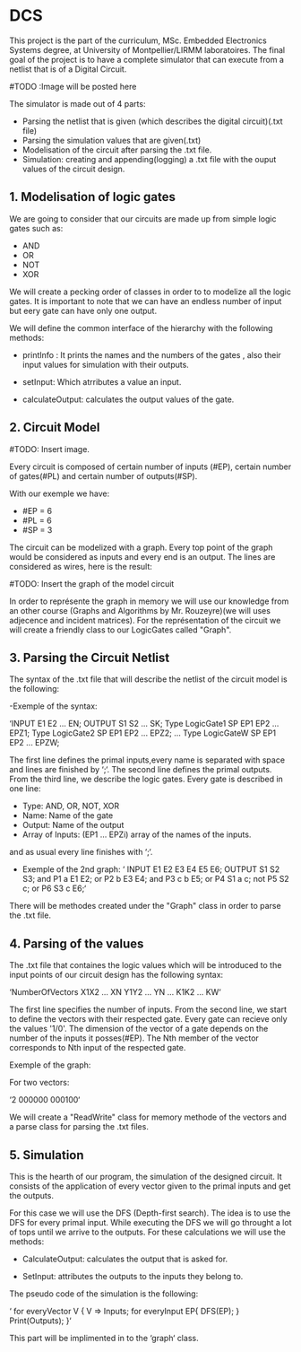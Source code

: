 # DCS
This project is the part of the curriculum, MSc. Embedded Electronics Systems degree, at University of Montpellier/LIRMM laboratoires.   The final goal of the project is to have a complete simulator that can execute from a netlist that is of a Digital Circuit.  

#TODO :Image will be posted here

The simulator is made out of 4 parts:

- Parsing the netlist that is given (which describes the digital circuit)(.txt file)
- Parsing the simulation values that are given(.txt)
- Modelisation of the circuit after parsing the .txt file.
- Simulation: creating and appending(logging) a .txt file with the ouput values of the circuit design.

## 1. Modelisation of logic gates 

We are going to consider that our circuits are made up from simple logic gates such as:
- AND
- OR 
- NOT
- XOR

We will create a pecking order of classes in order to to modelize  all the logic gates. It is important to note that we can have an endless number of input but eery gate can have only one output.

We will define the common interface of the hierarchy with the following methods:

- printInfo : It prints the names and the numbers of the gates , also their input values for simulation with their outputs.

- setInput: Which atrributes a value an input.

- calculateOutput: calculates the output values of the gate.

## 2. Circuit Model

#TODO: Insert image.

Every circuit is composed of certain number of inputs (#EP), certain number of gates(#PL) and certain number of outputs(#SP).

With our exemple we have:

- #EP = 6
- #PL = 6
- #SP = 3

The circuit can be modelized with a graph. Every top point of the graph would be considered as inputs and every end is an output. The lines are considered as wires, here is the result:

#TODO: Insert the graph of the model circuit

In order to représente the graph in memory we will use our knowledge from an other course (Graphs and Algorithms by Mr. Rouzeyre)(we will uses adjecence and incident matrices). For the représentation of the circuit we will create a friendly class to our LogicGates called "Graph".

## 3. Parsing the Circuit Netlist

The syntax of the .txt file that will describe the netlist of the circuit model is the following:

-Exemple of the syntax:

‘INPUT E1 E2 ... EN;
 OUTPUT S1 S2 ... SK;
 Type LogicGate1 SP EP1 EP2 ... EPZ1;
 Type LogicGate2 SP EP1 EP2 ... EPZ2;
 ...
 Type LogicGateW SP EP1 EP2 ... EPZW;

The first line defines the primal inputs,every name is separated with space and lines are finished by ‘;‘.
The second line defines the primal outputs.
From the third line, we describe the logic gates. Every gate is described in one line:

- Type: AND, OR, NOT, XOR
- Name: Name of the gate
- Output: Name of the output
- Array of Inputs: (EP1 ... EPZi) array of the names of the inputs.

and as usual every line finishes with ‘;‘.

- Exemple of the 2nd graph:
‘ INPUT E1 E2 E3 E4 E5 E6;
  OUTPUT S1 S2 S3;
  and P1 a E1 E2;
  or P2 b E3 E4;
  and P3 c b E5;
  or P4 S1 a c;
  not P5 S2 c;
  or P6 S3 c E6;‘

There will be methodes created under the "Graph" class in order to parse the .txt file.

## 4. Parsing of the values

The .txt file that containes the logic values which will be introduced to the input points of our circuit design has the following syntax:

‘NumberOfVectors
 X1X2 ... XN
 Y1Y2 ... YN
 ...
 K1K2 ... KW‘

The first line specifies the number of inputs. From the second line, we start to define the vectors with their respected gate. Every gate can recieve only the values '1/0'. The dimension of the vector of a gate depends on the number of the inputs it posses(#EP). The Nth member of the vector corresponds to Nth input of the respected gate.

Exemple of the graph:

For two vectors:

‘2
 000000
 000100‘ 

We will create a "ReadWrite" class for memory methode of the vectors and a parse class for parsing the .txt files.

## 5. Simulation

This is the hearth of our program, the simulation of the designed circuit. It consists of the application of every vector given to the primal inputs and get the outputs.

For this case we will use the DFS (Depth-first search). The idea is to use the DFS for every primal input. While executing the DFS we will go throught a lot of tops until we arrive to the outputs. For these calculations we will use the methods:

- CalculateOutput: calculates the output that is asked for.

- SetInput: attributes the outputs to the inputs they belong to.
 
The pseudo code of the simulation is the following:

‘ for everyVector V {
       V => Inputs;
       for everyInput EP{
             DFS(EP);
       }
       Print(Outputs);
  }‘

This part will be implimented in to the ‘graph‘ class.

